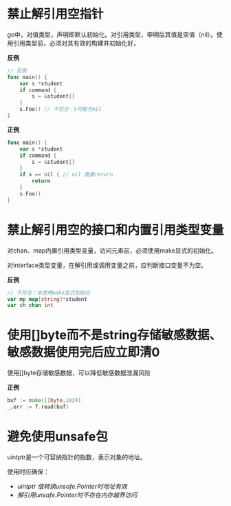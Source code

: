 # 禁止解引用空指针

go中，对值类型，声明即默认初始化。对引用类型，申明后其值是空值（nil）。使用引用类型前，必须对其有效的构建并初始化好。

**反例**

```go
// 反例
func main() {
    var s *student
    if command {
        s = &student{}
    }
    s.Foo() // 不符合：s可能为nil
}
```

**正例**

```go
func main() {
    var s *student
    if command {
        s = &student{}
    }
    if s == nil { // nil 直接return
        return
    }
    s.Foo()
}
```

# 禁止解引用空的接口和内置引用类型变量

对chan、map内置引用类型变量，访问元素前，必须使用make显式的初始化。

对interface类型变量，在解引用或调用变量之前，应判断接口变量不为空。

**反例**

```go
// 不符合：未使用make显式初始化
var mp map[string]*student 
var ch chan int
```

# 使用[]byte而不是string存储敏感数据、敏感数据使用完后应立即清0

使用[]byte存储敏感数据，可以降低敏感数据泄漏风险

**正例**

```go
buf := make([]byte,1024)
_,err := f.read(buf)
```

# 避免使用unsafe包

uintptr是一个可容纳指针的指数，表示对象的地址。

使用时应确保：

- *uintptr 值转换unsafe.Pointer时地址有效*
- *解引用unsafe.Pointer时不存在内存越界访问*